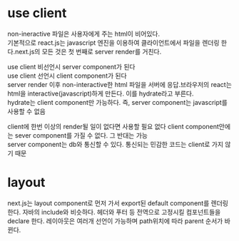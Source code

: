 # use client

non-ineractive 파일은 사용자에게 주는 html이 비어있다.  
기본적으로 react.js는 javascript 엔진을 이용하여 클라이언트에서 파일을 렌더링 한다.next.js의 모든 것은 첫 번째로 server render를 거친다.

use client 비선언시 server component가 된다  
use client 선언시 client component가 된다  
server render 이후 non-interactive한 html 파일을 서버에 응답.브라우저의 react는 html을 interactive(javascript)하게 만든다. 이를 hydrate라고 부른다.  
hydrate는 client component만 가능하다. 즉, server component는 javascript를 사용할 수 없음

client에 한번 이상의 render될 일이 없다면 사용할 필요 없다
client component안에는 sever component를 가질 수 없다. 그 반대는 가능  
server component는 db와 통신할 수 있다. 통신되는 민감한 코드는 client로 가지 않기 때문

# layout

next.js는 layout component로 먼저 가서 export된 default component를 렌더링 한다.
자바의 include와 비슷하다. 헤더와 푸터 등 전역으로 고정시킬 컴포넌트들을 declare 한다.
레이아웃은 여러개 선언이 가능하며 path위치에 따라 parent 순서가 바뀐다.

<Layout>
  <YourPages />
</Layout>
